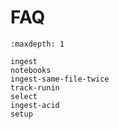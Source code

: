 # FAQ

```{toctree}
:maxdepth: 1

ingest
notebooks
ingest-same-file-twice
track-runin
select
ingest-acid
setup
```
